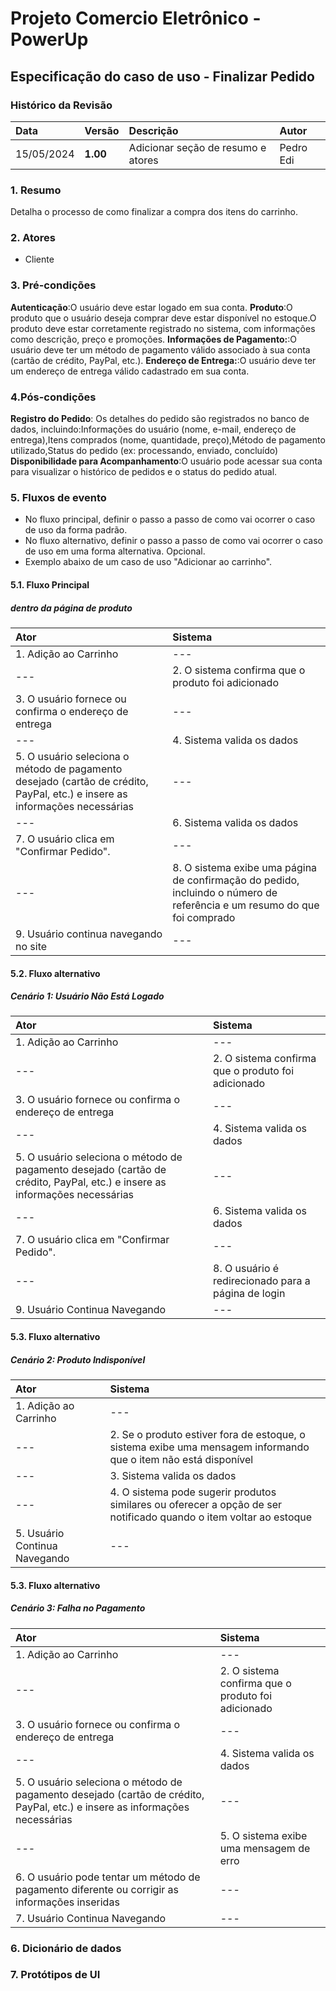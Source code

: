 
# Projeto Comercio Eletrônico - PowerUp

## Especificação do caso de uso - Finalizar Pedido

### Histórico da Revisão
|  Data  | Versão | Descrição | Autor |
|:-------|:-------|:----------|:------|
| 15/05/2024 | **1.00** | Adicionar seção de resumo e atores | Pedro Edi |


### 1. Resumo 
Detalha o processo de como finalizar a compra dos itens do carrinho.

### 2. Atores
- Cliente

### 3. Pré-condições
**Autenticação**:O usuário deve estar logado em sua conta.
**Produto**:O produto que o usuário deseja comprar deve estar disponível no estoque.O produto deve estar corretamente registrado no sistema, com informações como descrição, preço e promoções.
**Informações de Pagamento:**:O usuário deve ter um método de pagamento válido associado à sua conta (cartão de crédito, PayPal, etc.).
**Endereço de Entrega:**:O usuário deve ter um endereço de entrega válido cadastrado em sua conta.

### 4.Pós-condições

**Registro do Pedido**: Os detalhes do pedido são registrados no banco de dados, incluindo:Informações do usuário (nome, e-mail, endereço de entrega),Itens comprados (nome, quantidade, preço),Método de pagamento utilizado,Status do pedido (ex: processando, enviado, concluído)
**Disponibilidade para Acompanhamento**:O usuário pode acessar sua conta para visualizar o histórico de pedidos e o status do pedido atual.

### 5. Fluxos de evento
- No fluxo principal, definir o passo a passo de como vai ocorrer o caso de uso da forma padrão.
- No fluxo alternativo, definir o passo a passo de como vai ocorrer o caso de uso em uma forma alternativa. Opcional.
- Exemplo abaixo de um caso de uso "Adicionar ao carrinho".

#### 5.1. Fluxo Principal
##### dentro da página de produto

|  Ator  | Sistema |
|:-------|:------- |
| 1. Adição ao Carrinho | --- |
| --- | 2. O sistema confirma que o produto foi adicionado |
| 3.  O usuário fornece ou confirma o endereço de entrega | --- 
| --- | 4. Sistema valida os dados |
| 5. O usuário seleciona o método de pagamento desejado (cartão de crédito, PayPal, etc.) e insere as informações necessárias | --- |
| --- | 6. Sistema valida os dados |
| 7. O usuário clica em "Confirmar Pedido".| --- |
| --- | 8. O sistema exibe uma página de confirmação do pedido, incluindo o número de referência e um resumo do que foi comprado |
| 9. Usuário continua navegando no site | --- |


#### 5.2. Fluxo alternativo
##### Cenário 1: Usuário Não Está Logado

|  Ator  | Sistema |
|:-------|:------- |
| 1. Adição ao Carrinho | --- |
| --- | 2. O sistema confirma que o produto foi adicionado |
| 3.  O usuário fornece ou confirma o endereço de entrega | --- |
| --- | 4. Sistema valida os dados |
| 5. O usuário seleciona o método de pagamento desejado (cartão de crédito, PayPal, etc.) e insere as informações necessárias | --- |
| --- | 6. Sistema valida os dados |
| 7. O usuário clica em "Confirmar Pedido".| --- |
| --- | 8. O usuário é redirecionado para a página de login |
| 9. Usuário Continua Navegando | --- |

#### 5.3. Fluxo alternativo
##### Cenário 2: Produto Indisponível


|  Ator  | Sistema |
|:-------|:------- |
| 1. Adição ao Carrinho | --- |
| --- | 2. Se o produto estiver fora de estoque, o sistema exibe uma mensagem informando que o item não está disponível |
| --- | 3. Sistema valida os dados |
| --- | 4. O sistema pode sugerir produtos similares ou oferecer a opção de ser notificado quando o item voltar ao estoque |
| 5. Usuário Continua Navegando | --- |

#### 5.3. Fluxo alternativo
##### Cenário 3: Falha no Pagamento

|  Ator  | Sistema |
|:-------|:------- |
| 1. Adição ao Carrinho | --- |
| --- | 2. O sistema confirma que o produto foi adicionado |
| 3.  O usuário fornece ou confirma o endereço de entrega | --- |
| --- | 4. Sistema valida os dados |
| 5. O usuário seleciona o método de pagamento desejado (cartão de crédito, PayPal, etc.) e insere as informações necessárias | --- |
| --- | 5. O sistema exibe uma mensagem de erro |
| 6. O usuário pode tentar um método de pagamento diferente ou corrigir as informações inseridas | --- |
| 7. Usuário Continua Navegando | --- |




### 6. Dicionário de dados

### 7. Protótipos de UI
